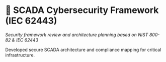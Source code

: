 # 🔐 SCADA Cybersecurity Framework (IEC 62443)

*Security framework review and architecture planning based on NIST 800-82 & IEC 62443*

Developed secure SCADA architecture and compliance mapping for critical infrastructure.
